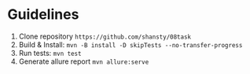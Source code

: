 # Guidelines
1. Clone repository
`https://github.com/shansty/08task`
2. Build & Install:
   `mvn -B install -D skipTests --no-transfer-progress`
3. Run tests:
   `mvn test`
4. Generate allure report
   `mvn allure:serve`